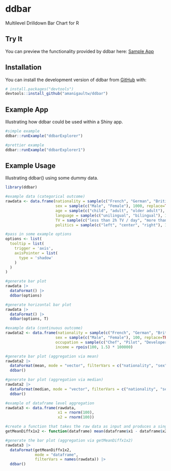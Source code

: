 

<!-- README.md is generated from README.Rmd. Please edit that file -->

# ddbar

<!-- badges: start -->
<!-- badges: end -->

 Multilevel Drilldown Bar Chart for R
 
## Try It

You can preview the functionality provided by ddbar here:
[Sample App](https://andrewmanigaultw.shinyapps.io/ddbarExplorer1/)

## Installation

You can install the development version of ddbar from
[GitHub](https://github.com/) with:

``` r
# install.packages("devtools")
devtools::install_github("amanigaultw/ddbar")
```

## Example App

Illustrating how ddbar could be used within a Shiny app.

``` r
#simple example
ddbar::runExample("ddbarExplorer")

#prettier example
ddbar::runExample("ddbarExplorer1")
```

## Example Usage

Illustrating ddbar() using some dummy data.

``` r
library(ddbar)

#example data (categorical outcome)
rawdata <- data.frame(nationality = sample(c("French", "German", "British"), 1000, replace=TRUE, prob=c(0.4, 0.3, 0.3)),
                      sex = sample(c("Male", "Female"), 1000, replace=TRUE, prob=c(0.5, 0.5)),
                      age = sample(c("child", "adult", "older adult"), 1000, replace=TRUE, prob=c(0.1, 0.7, 0.2)),
                      language = sample(c("unilingual", "bilingual"), 1000, replace=TRUE, prob=c(0.7, 0.3)),
                      TV = sample(c("less than 2h TV / day", "more than 2h TV / day"), 1000, replace=TRUE, prob=c(0.7, 0.3)),
                      politics = sample(c("left", "center", "right"), 1000, replace=TRUE, prob=c(0.3, 0.4, 0.3)))

#pass in some example options
options <- list(
  tooltip = list(
    trigger = 'axis',
    axisPointer = list(
      type = 'shadow'
    )
  )
)

#generate bar plot
rawdata |> 
  dataFormat() |>
  ddbar(options)

#generate horizontal bar plot 
rawdata |> 
  dataFormat() |>
  ddbar(options, T)

#example data (continuous outcome)  
rawdata2 <- data.frame(nationality = sample(c("French", "German", "British"), 100, replace=TRUE, prob=c(0.4, 0.3, 0.3)),
                      sex = sample(c("Male", "Female"), 100, replace=TRUE, prob=c(0.5, 0.5)),
                      occupation = sample(c("Chef", "Pilot", "Developer"), 100, replace=TRUE, prob=c(0.1, 0.7, 0.2)),
                      income = rpois(100, 1.5) * 100000)

#generate bar plot (aggregation via mean)
rawdata2 |> 
  dataFormat(mean, mode = "vector", filterVars = c("nationality", "sex", "occupation")) |>
  ddbar()

#generate bar plot (aggregation via median)  
rawdata2 |> 
  dataFormat(median, mode = "vector", filterVars = c("nationality", "sex", "occupation")) |>
  ddbar()

#example of dataframe level aggregation 
rawdata3 <- data.frame(rawdata,
                       x1 = rnorm(100),
                       x2 = rnorm(100))

#create a function that takes the raw data as input and produces a single numeric value as output
getMeanDiffx1x2 <- function(dataframe) mean(dataframe$x1 - dataframe$x2, na.rm = TRUE)

#generate the bar plot (aggregation via getMeanDiffx1x2)
rawdata3 |>
  dataFormat(getMeanDiffx1x2, 
             mode = "dataframe", 
             filterVars = names(rawdata)) |>
  ddbar()
```
